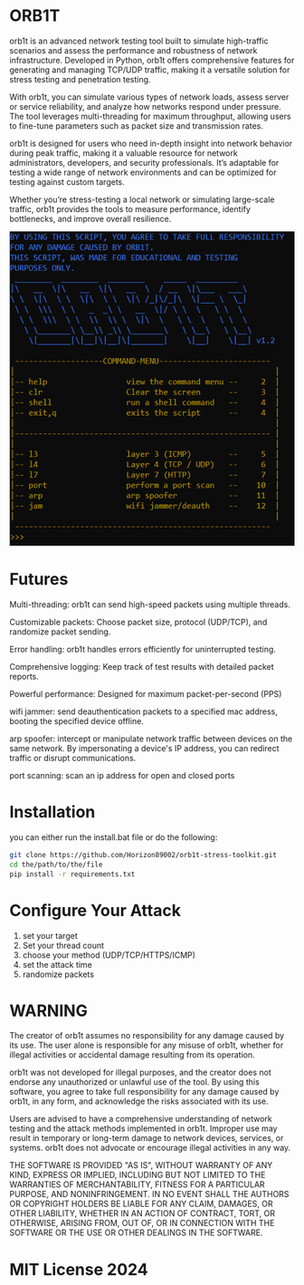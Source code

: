 # ORB1T

orb1t is an advanced network testing tool built to simulate high-traffic scenarios and assess the performance and robustness of network infrastructure. Developed in Python, orb1t offers comprehensive features for generating and managing TCP/UDP traffic, making it a versatile solution for stress testing and penetration testing.

With orb1t, you can simulate various types of network loads, assess server or service reliability, and analyze how networks respond under pressure. The tool leverages multi-threading for maximum throughput, allowing users to fine-tune parameters such as packet size and transmission rates.

orb1t is designed for users who need in-depth insight into network behavior during peak traffic, making it a valuable resource for network administrators, developers, and security professionals. It’s adaptable for testing a wide range of network environments and can be optimized for testing against custom targets.

Whether you’re stress-testing a local network or simulating large-scale traffic, orb1t provides the tools to measure performance, identify bottlenecks, and improve overall resilience.


![preview](https://github.com/Horizon89002/orb1t-stress-toolkit/blob/main/social-preview.png)

# Futures
Multi-threading: orb1t can send high-speed packets using multiple threads.

Customizable packets: Choose packet size, protocol (UDP/TCP), and randomize packet sending.

Error handling: orb1t handles errors efficiently for uninterrupted testing.

Comprehensive logging: Keep track of test results with detailed packet reports.

Powerful performance: Designed for maximum packet-per-second (PPS)

wifi jammer: send deauthentication packets to a specified mac address, booting the specified device offline.

arp spoofer: intercept or manipulate network traffic between devices on the same network. 
By impersonating a device's IP address, you can redirect traffic or disrupt communications.

port scanning: scan an ip address for open and closed ports

# Installation
you can either run the install.bat file or do the following:
```bash
git clone https://github.com/Horizon89002/orb1t-stress-toolkit.git
cd the/path/to/the/file
pip install -r requirements.txt
```


# Configure Your Attack
1. set your target
2. Set your thread count
3. choose your method (UDP/TCP/HTTPS/ICMP)
4. set the attack time
5. randomize packets

# WARNING
The creator of orb1t assumes no responsibility for any damage caused by its use. The user alone is responsible for any misuse of orb1t, whether for illegal activities or accidental damage resulting from its operation.

orb1t was not developed for illegal purposes, and the creator does not endorse any unauthorized or unlawful use of the tool. By using this software, you agree to take full responsibility for any damage caused by orb1t, in any form, and acknowledge the risks associated with its use.

Users are advised to have a comprehensive understanding of network testing and the attack methods implemented in orb1t. Improper use may result in temporary or long-term damage to network devices, services, or systems. orb1t does not advocate or encourage illegal activities in any way.

THE SOFTWARE IS PROVIDED "AS IS", WITHOUT WARRANTY OF ANY KIND, EXPRESS OR IMPLIED, INCLUDING BUT NOT LIMITED TO THE WARRANTIES OF MERCHANTABILITY, FITNESS FOR A PARTICULAR PURPOSE, AND NONINFRINGEMENT. IN NO EVENT SHALL THE AUTHORS OR COPYRIGHT HOLDERS BE LIABLE FOR ANY CLAIM, DAMAGES, OR OTHER LIABILITY, WHETHER IN AN ACTION OF CONTRACT, TORT, OR OTHERWISE, ARISING FROM, OUT OF, OR IN CONNECTION WITH THE SOFTWARE OR THE USE OR OTHER DEALINGS IN THE SOFTWARE.

# MIT License 2024
